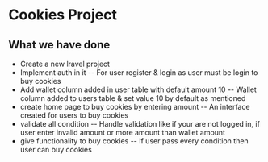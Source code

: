 # Cookies Project

## What we have done

- Create a new lravel project
- Implement auth in it
-- For user register & login as user must be login to buy cookies
- Add wallet column added in user table with default amount 10
-- Wallet column added to users table & set value 10 by default as mentioned
- create home page to buy cookies by entering amount
-- An interface created for users to buy cookies
- validate all condition
-- Handle validation like if your are not logged in, if user enter invalid amount or more amount than wallet amount 
- give functionality to buy cookies
-- If user pass every condition then user can buy cookies